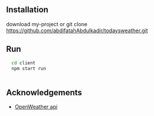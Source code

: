 ## Installation

download my-project or git clone https://github.com/abdifatahAbdulkadir/todaysweather.git

## Run
```bash
  cd client
  npm start run
  
```
## Acknowledgements

 - [OpenWeather api](https://openweathermap.org/api)
